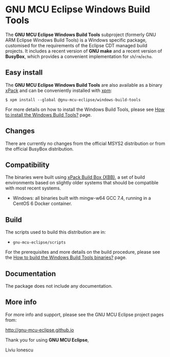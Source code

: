 # GNU MCU Eclipse Windows Build Tools

The **GNU MCU Eclipse Windows Build Tools** subproject (formerly GNU ARM Eclipse Windows Build Tools) is a Windows specific package, customised for the requirements of the Eclipse CDT managed build projects. It includes a recent version of **GNU make** and a recent version of **BusyBox**, which provides a convenient implementation for `sh`/`rm`/`echo`.

## Easy install

The **GNU MCU Eclipse Windows Build Tools** are also available as a binary [xPack](https://www.npmjs.com/package/@gnu-mcu-eclipse/windows-build-tools) and can be conveniently installed with [xpm](https://www.npmjs.com/package/xpm):

```console
$ xpm install --global @gnu-mcu-eclipse/windows-build-tools
```

For more details on how to install the Windows Build Tools, please see [How to install the Windows Build Tools?](https://gnu-mcu-eclipse.github.io/windows-build-tools/install/) page.

## Changes

There are currently no changes from the official MSYS2 distribution or from the official BusyBox distribution.

## Compatibility

The binaries were built using [xPack Build Box (XBB)](https://github.com/xpack/xpack-build-box), a set of build environments based on slightly older systems that should be compatible with most recent systems.

- Windows: all binaries built with mingw-w64 GCC 7.4, running in a CentOS 6 Docker container.

## Build

The scripts used to build this distribution are in:

- `gnu-mcu-eclipse/scripts`

For the prerequisites and more details on the build procedure, please see the [How to build the Windows Build Tools binaries?](https://gnu-mcu-eclipse.github.io/windows-build-tools/build-procedure/) page.

## Documentation

The package does not include any documentation.

## More info

For more info and support, please see the GNU MCU Eclipse project pages from:

http://gnu-mcu-eclipse.github.io


Thank you for using **GNU MCU Eclipse**,

Liviu Ionescu
